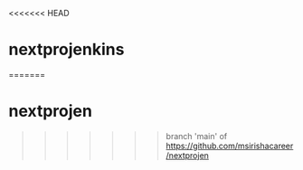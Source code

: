 <<<<<<< HEAD
# nextprojenkins
=======
# nextprojen
>>>>>>> branch 'main' of https://github.com/msirishacareer/nextprojen
